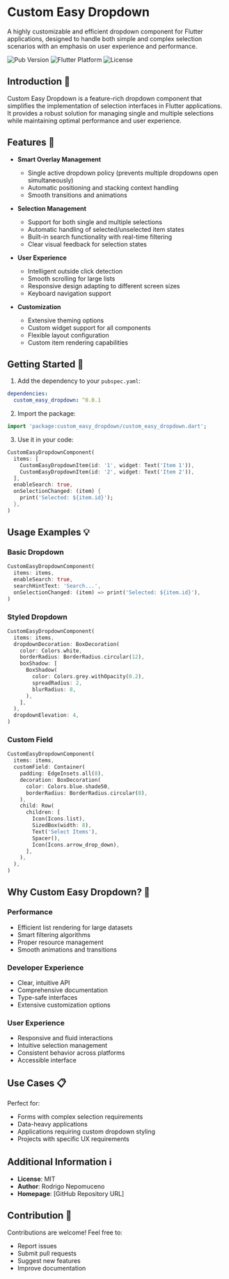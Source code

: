 # Custom Easy Dropdown

A highly customizable and efficient dropdown component for Flutter applications, designed to handle both simple and complex selection scenarios with an emphasis on user experience and performance.

![Pub Version](https://img.shields.io/pub/v/custom_easy_dropdown)
![Flutter Platform](https://img.shields.io/badge/platform-flutter-blue.svg)
![License](https://img.shields.io/badge/license-MIT-blue.svg)

## Introduction 📱

Custom Easy Dropdown is a feature-rich dropdown component that simplifies the implementation of selection interfaces in Flutter applications. It provides a robust solution for managing single and multiple selections while maintaining optimal performance and user experience.

## Features 🎯

- **Smart Overlay Management**
  - Single active dropdown policy (prevents multiple dropdowns open simultaneously)
  - Automatic positioning and stacking context handling
  - Smooth transitions and animations

- **Selection Management**
  - Support for both single and multiple selections
  - Automatic handling of selected/unselected item states
  - Built-in search functionality with real-time filtering
  - Clear visual feedback for selection states

- **User Experience**
  - Intelligent outside click detection
  - Smooth scrolling for large lists
  - Responsive design adapting to different screen sizes
  - Keyboard navigation support

- **Customization**
  - Extensive theming options
  - Custom widget support for all components
  - Flexible layout configuration
  - Custom item rendering capabilities

## Getting Started 🚀

1. Add the dependency to your `pubspec.yaml`:

```yaml
dependencies:
  custom_easy_dropdown: ^0.0.1
```

2. Import the package:

```dart
import 'package:custom_easy_dropdown/custom_easy_dropdown.dart';
```

3. Use it in your code:

```dart
CustomEasyDropdownComponent(
  items: [
    CustomEasyDropdownItem(id: '1', widget: Text('Item 1')),
    CustomEasyDropdownItem(id: '2', widget: Text('Item 2')),
  ],
  enableSearch: true,
  onSelectionChanged: (item) {
    print('Selected: ${item.id}');
  },
)
```

## Usage Examples 💡

### Basic Dropdown

```dart
CustomEasyDropdownComponent(
  items: items,
  enableSearch: true,
  searchHintText: 'Search...',
  onSelectionChanged: (item) => print('Selected: ${item.id}'),
)
```

### Styled Dropdown

```dart
CustomEasyDropdownComponent(
  items: items,
  dropdownDecoration: BoxDecoration(
    color: Colors.white,
    borderRadius: BorderRadius.circular(12),
    boxShadow: [
      BoxShadow(
        color: Colors.grey.withOpacity(0.2),
        spreadRadius: 2,
        blurRadius: 8,
      ),
    ],
  ),
  dropdownElevation: 4,
)
```

### Custom Field

```dart
CustomEasyDropdownComponent(
  items: items,
  customField: Container(
    padding: EdgeInsets.all(8),
    decoration: BoxDecoration(
      color: Colors.blue.shade50,
      borderRadius: BorderRadius.circular(8),
    ),
    child: Row(
      children: [
        Icon(Icons.list),
        SizedBox(width: 8),
        Text('Select Items'),
        Spacer(),
        Icon(Icons.arrow_drop_down),
      ],
    ),
  ),
)
```

## Why Custom Easy Dropdown? 🤔

### Performance
- Efficient list rendering for large datasets
- Smart filtering algorithms
- Proper resource management
- Smooth animations and transitions

### Developer Experience
- Clear, intuitive API
- Comprehensive documentation
- Type-safe interfaces
- Extensive customization options

### User Experience
- Responsive and fluid interactions
- Intuitive selection management
- Consistent behavior across platforms
- Accessible interface

## Use Cases 📋

Perfect for:
- Forms with complex selection requirements
- Data-heavy applications
- Applications requiring custom dropdown styling
- Projects with specific UX requirements

## Additional Information ℹ️

- **License**: MIT
- **Author**: Rodrigo Nepomuceno
- **Homepage**: [GitHub Repository URL]

## Contribution 🤝

Contributions are welcome! Feel free to:
- Report issues
- Submit pull requests
- Suggest new features
- Improve documentation
